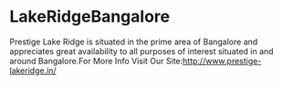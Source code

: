 # LakeRidgeBangalore
Prestige Lake Ridge is situated in the prime area of Bangalore and appreciates great availability to all purposes of interest situated in and around Bangalore.For More Info Visit Our Site:http://www.prestige-lakeridge.in/
